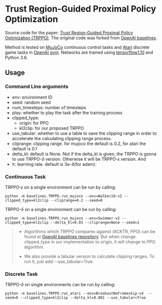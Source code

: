 # Trust Region-Guided Proximal Policy Optimization

Source code for the paper: [Trust Region-Guided Proximal Policy Optimization (TRPPO)](https://arxiv.org/abs/1901.10314). The original code was forked from [OpenAI baselines](https://github.com/openai/baselines).

Method is tested on [MuJoCo](http://www.mujoco.org/) continuous control tasks and [Atari](https://www.atari.com/) discrete game tasks in [OpenAI gym](https://github.com/openai/gym).
Networks are trained using [tensorflow1.10](https://www.tensorflow.org/) and Python 3.6.

## Usage

### Command Line arguments

* env: environment ID
* seed: random seed
* num_timesteps: number of timesteps
* play: whether to play the task after the training process
* clipped_type: 
  * origin: for PPO
  * kl2clip: for our proposed TRPPO
* use_tabular: whether to use a table to save the clipping range in order to accelerate the calculating clipping range process.
* cliprange: clipping range. for mujoco the default is 0.2, for atari the default is 0.1
* delta_kl: default is None. Not if the delta_kl is given, the TRPPO is gonna to use TRPPO-$\delta$ version. Otherwise it will be TRPPO-$\epsilon$ version. And 
* lr: learning rate. default is 3e-4(for adam).

### Continuous Task

TRPPO-$\epsilon$ on a single environment can be run by calling:

```shell
python -m baselines.TRPPO.run_mujoco --env=Walker2d-v2 --clipped_type=kl2clip --cliprange=0.2 --seed=0
```

TRPPO-$\delta$ on a single environment can be run by calling:

```shell
python -m baselines.TRPPO.run_mujoco --env=Swimmer-v2 --clipped_type=kl2clip --delta_kl=0.03 --cliprange=None --seed=1
```

> * Algorithms which TRPPO compares against (ACKTR, PPO) can be found at [OpenAI baselines repository](https://github.com/openai/baselines). But when change clipped_type in our implementation to origin, it will change to PPO algorithm.
>
> * We also provide a tabular version to calculate clipping ranges. To run it, just add --use_tabular=True.

### Discrete Task

TRPPO-$\delta$ on single environments can be run by calling:

```shell
python -m baselines.TRPPO.run_atari --env=BreakoutNoFrameskip-v4  --seed=0 --clipped_type=kl2clip --delta_kl=0.001 --use_tabular=True
```
